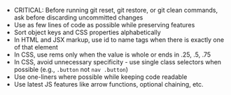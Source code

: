 - CRITICAL: Before running git reset, git restore, or git clean commands, ask before discarding uncommitted changes
- Use as few lines of code as possible while preserving features
- Sort object keys and CSS properties alphabetically
- In HTML and JSX markup, use id to name tags when there is exactly one of that element
- In CSS, use rems only when the value is whole or ends in .25, .5, .75
- In CSS, avoid unnecessary specificity - use single class selectors when possible (e.g., `.button` not `nav .button`)
- Use one-liners where possible while keeping code readable
- Use latest JS features like arrow functions, optional chaining, etc.
